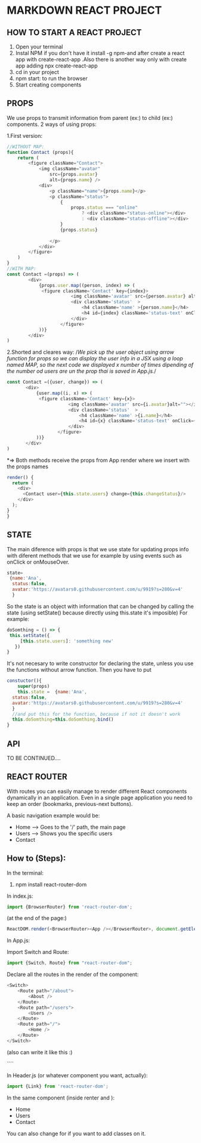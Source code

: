 # MARKDOWN REACT PROJECT

## HOW TO START A REACT PROJECT
1. Open your terminal
2. Instal NPM if you don't have it install -g npm-and after create a react app with create-react-app <name>.Also there is another way only with create app adding npx create-react-app <name>
3. cd in your project
4. npm start:  to run the browser 
5. Start creating components

## PROPS
We use props to transmit information from parent (ex:<App/>) to child (ex:<Contact/>) components.
2 ways of using props:

1.First version: 
```javascript
//WITHOUT MAP:
function Contact (props){
    return (
        <figure className="Contact">
            <img className="avatar"
                src={props.avatar}
                alt={props.name} />
            <div>
                <p className="name">{props.name}</p>
                <p className="status"> 
                    {
                        props.status === "online"
                            ? <div className="status-online"></div>
                            : <div className="status-offline"></div>
                    } 
                    {props.status}
                    
                </p>
            </div>
        </figure>
    )
}
//WITH MAP:
const Contact =(props) => (
        <div>
            {props.user.map((person, index) => (
             <figure className='Contact' key={index}>
                        <img className='avatar' src={person.avatar} alt=""></img>
                        <div className='status'  >
                            <h4 className='name' >{person.name}</h4>
                            <h4 id={index} className='status-text' onClick={props.change}><span className={person.status?"status-online": "status-offline"}></span>{person.status?"online": 'ofline'}</h4> 
                        </div>
                    </figure>
            ))}
        </div>
)
```

2.Shorted and cleares way:
/*We pick up the user object using arrow function for props so we can display the user info in a JSX using a loop named MAP, so the next code we displayed x number of times dipending of the number od users are un the prop thai is saved in App.js.*/
 ```javascript
 const Contact =({user, change}) => (
        <div>
            {user.map((i, x) => (
             <figure className='Contact' key={x}>
                        <img className='avatar' src={i.avatar}alt=""></img>
                        <div className='status'  >
                            <h4 className='name' >{i.name}</h4>
                            <h4 id={x} className='status-text' onClick={change}><span className={i.status?"status-online": "status-offline"}></span>{i.status?"online": 'ofline'}</h4> 
                        </div>
                    </figure>
            ))}
        </div>
)
```

*=> Both methods receive the props from App render where we insert <Contact> with the props names
```javascript
render() {
  return (
    <div>
      <Contact user={this.state.users} change={this.changeStatus}/>
    </div>
  );
}
}
```
 ## STATE 
 The main diference with props is that we use state for updating props info with diferent methods that we use for example by using events such as onClick or onMouseOver.

 ```javascript
 state=
  {name:'Ana',
   status:false,
   avatar:'https://avatars0.githubusercontent.com/u/9919?s=280&v=4'
   }
   ```
 So the state is an object with information that can be changed by calling the state (using setState() because directly using this.state it's imposible)
 For example:
 ```javascript
doSomthing = () => {
  this.setState({
      [this.state.users]: 'something new'
    }) 
 }
 ```
 It's not necesary to write constructor for declaring the state, unless you use the functions without arrow function. Then you have to put 
 
 ```javascript
 constuctor(){
     super(props)
     this.state =  {name:'Ana',
   status:false,
   avatar:'https://avatars0.githubusercontent.com/u/9919?s=280&v=4'
   }
   //and put this for the function, because if not it doesn't work
   this.doSomthing=this.doSomthing.bind()
 }
 ```
 ## API 
TO BE CONTINUED....
    
## REACT ROUTER


With routes you can easily manage to render different React components dynamically in an application. Even in a single page application you need to keep an order (bookmarks, previous-next buttons).

A basic navigation example would be:

* Home --> Goes to the '/' path, the main page
* Users --> Shows you the specific users
* Contact

## How to (Steps):

In the terminal:
1. npm install react-router-dom

In index.js:
```javascript
import {BrowserRouter} from 'react-router-dom';
```

(at the end of the page:)
```javascript 
ReactDOM.render(<BrowserRouter><App /></BrowserRouter>, document.getElementById('root'));
```

In App.js:

Import Switch and Route:

```javascript
import {Switch, Route} from "react-router-dom";
```

Declare all the routes in the render of the component:

```javascript
<Switch>
    <Route path="/about">
        <About />
    </Route>
    <Route path="/users">
        <Users />
    </Route>
    <Route path="/">
        <Home />
    </Route>
</Switch>
```

(also can write it like this :)

<Switch>
    <Route path="/about" component={About}/>
    <Route path="/users" component={Users}/>
    <Route path="/" component={Home}/>
</Switch>
````

In Header.js (or whatever component you want, actually):

```javascript
import {Link} from 'react-router-dom';
```

In the same component (inside renter and <Router>):

<div>
    <ul>
        <li>
            <Link to="/">Home</Link>
        </li>
        <li>
            <Link to="/Users">Users</Link>
        </li>
        <li>
            <Link to="/Contact">Contact</Link>
        </li>
    </ul>
</div>

You can also change <Link> for <NavLink> if you want to add classes on it.



